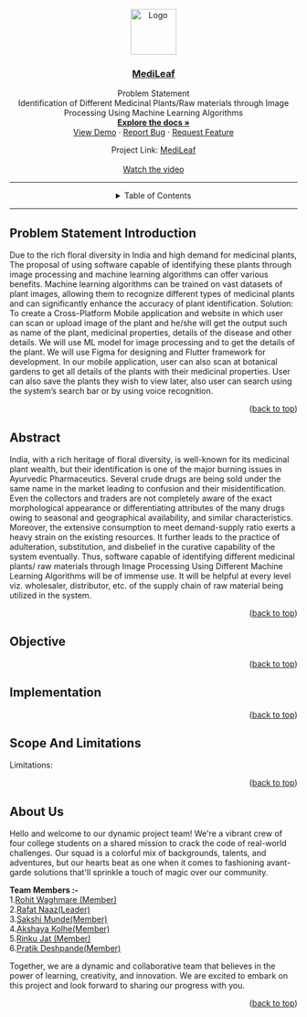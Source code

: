 <div id="top"></div>
<!-- Improved compatibility of back to top link: See: https://github.com/othneildrew/Best-README-Template/pull/73 -->
<a name="readme-top"></a>



<br />
<div align="center">
  <a href="https://github.com/SAWASTHA/Medileaf">
    <img src="https://github.com/sakshimunde18/Medileaf/assets/92391500/9812da04-d404-43bb-94bf-0728a03ac862.jpg" alt="Logo" width="80" height="80">
  </a>
<h3 align="center"><a href="https://github.com/SAWASTHA/Medileaf">MediLeaf</a></h3>
  <p align="center">
   Problem Statement <br>
Identification of Different Medicinal Plants/Raw materials through Image Processing Using Machine Learning Algorithms
    <br />
    <a href="https://drive.google.com/file/d/1nCIOjKuWHBv7wZy39Ms_Qa1s_IdZ79bF/view"><strong>Explore the docs »</strong></a>
    <br />
    <a href="https://drive.google.com/file/d/1jqGxYChdbK-KWYKuod_o8_KHbbX2AH-Z/view">View Demo</a>
    ·
    <a href="https://github.com/SAWASTHA/Medileaf/issues">Report Bug</a>
    ·
    <a href="https://github.com/SAWASTHA/Medileaf/issues">Request Feature</a>
     
  </p>
  
   Project Link: [MediLeaf](https://github.com/SAWASTHA/Medileaf) <br><br>
    [Watch the video]()
</div>
  <hr>
  

  
  
  
<details align="center">
 <summary>Table of Contents</summary>
  <ol>
    <li> <a href="#problem-statement-introduction">Problem Statement Introduction</a> </li>
    <li><a href="#abstract">Abstract</a></li>
    <li><a href="#objective">Objective</a></li>
    <li><a href="#implementation">Implementation</a></li>
    <li><a href="#scope-and-limitations">Scope And Limitations</a></li>
    <li><a href="#about-us">About Us</a></li>
  </ol>
</details>

<hr>


##  Problem Statement Introduction
 Due to the rich floral diversity in India and high demand for medicinal plants, The proposal of using software capable of identifying these plants through image processing and machine learning algorithms can offer various benefits.
Machine learning algorithms can be trained on vast datasets of plant images, allowing them to recognize different types of medicinal plants and can significantly enhance the accuracy of plant identification.
Solution: To create a Cross-Platform Mobile application and website in which  user can scan or upload image of the plant and he/she will get the output such as name of the plant, medicinal properties, details of the disease and other details. 
 We will use ML model for image processing and to get the details of the plant. We will use Figma for designing and Flutter framework for development.
In our mobile application, user can also scan at botanical gardens to get all details of the plants with their medicinal properties.
User can also save the plants they wish to view later,  also user can search using the system’s search bar or by using voice recognition.



<p align="right">(<a href="#readme-top">back to top</a>)</p>

## Abstract

India, with a rich heritage of floral diversity, is well-known for its medicinal plant wealth, but their identification is one of the major burning issues in Ayurvedic Pharmaceutics. Several crude drugs are being sold under the same name in the market leading to confusion and their misidentification. Even the collectors and traders are not completely aware of the exact morphological appearance or differentiating attributes of the many drugs owing to seasonal and geographical availability, and similar characteristics. Moreover, the extensive consumption to meet demand-supply ratio exerts a heavy strain on the existing resources. It further leads to the practice of adulteration, substitution, and disbelief in the curative capability of the system eventually. Thus, software capable of identifying different medicinal plants/ raw materials through Image Processing Using Different Machine Learning Algorithms will be of immense use. It will be helpful at every level viz. wholesaler, distributor, etc. of the supply chain of raw material being utilized in the system.


<p align="right">(<a href="#readme-top">back to top</a>)</p>

## Objective




<p align="right">(<a href="#readme-top">back to top</a>)</p>

## Implementation



<p align="right">(<a href="#readme-top">back to top</a>)</p>


## Scope And Limitations



Limitations: 


<p align="right">(<a href="#readme-top">back to top</a>)</p>




## About Us

Hello and welcome to our dynamic project team! We're a vibrant crew of four college students on a shared mission to crack the code of real-world challenges. Our squad is a colorful mix of backgrounds, talents, and adventures, but our hearts beat as one when it comes to fashioning avant-garde solutions that'll sprinkle a touch of magic over our community.

<strong> Team Members :-</strong><br>
1.[Rohit Waghmare (Member)](https://github.com/Rohitwaghmare7)<br>
2.[Rafat Naaz(Leader)](https://github.com/RafatNaaz25)<br>
3.[Sakshi Munde(Member)](https://github.com/sakshimunde18)<br>
4.[Akshaya Kolhe(Member)](https://github.com/AkshayaKolhe)<br>
5.[Rinku Jat (Member)](https://github.com/Rinku9172)<br>
6.[Pratik Deshpande(Member)](https://github.com/pratik062002)<br>

Together, we are a dynamic and collaborative team that believes in the power of learning, creativity, and innovation. We are excited to embark on this project and look forward to sharing our progress with you.

<p align="right">(<a href="#readme-top">back to top</a>)</p>

